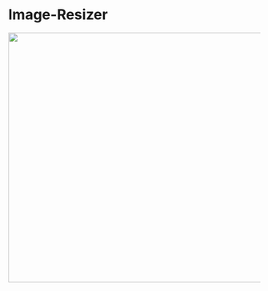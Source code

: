 # Image-Resizer
<p align="center">
  <img width="660" height="500" src="https://i.ibb.co/hyL0Xt0/Image-Resizer.png">
</p>

